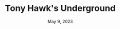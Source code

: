 ---
layout: gba
title: "Tony Hawk's Underground"
categories:
 - approved
 - gba
 - universal
 - safe
tags:
- tony hawk
date: May 9, 2023
permalink: /games/tony-hawk-underground/play/details
publisher: Activision
gid: tony-hawk-underground
redirect_from:
 - /games/tony-hawk-underground/eu/play/details
 - /games/tony-hawk-underground/us/play/details
edition: us
---